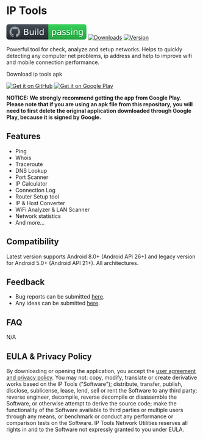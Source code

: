 # IP Tools
[![Build status](https://github.com/IPToolsApp/IPToolsApp/blob/main/badge.svg)](https:/github.com/IPToolsApp/ip-tools-apk/actions) [![Downloads](https://img.shields.io/github/downloads/IPToolsApp/ip-tools-apk/total.svg?color=blue?style=flat)](https://IPToolsApp/ip-tools-apk/releases/latest) [![Version](https://img.shields.io/github/v/release/IPToolsApp/ip-tools-apk??color=bluelabel=version)](https://IPToolsApp/ip-tools-apk/releases)

Powerful tool for check, analyze and setup networks. Helps to quickly detecting any computer net problems, ip address and help to improve wifi and mobile connection performance.

Download ip tools apk

[<img src="https://raw.githubusercontent.com/andOTP/andOTP/master/assets/badges/get-it-on-github.png" alt="Get it on GitHub" height="80">](https://github.com/IPToolsApp/ip-tools-apk/releases/latest)
[<img src="https://play.google.com/intl/en_us/badges/images/generic/en_badge_web_generic.png" alt="Get it on Google Play" height="80">](https://ip-tools.app/android_classic)

**NOTICE: We strongly recommend getting the app from Google Play. Please note that if you are using an apk file from this repository, you will need to first delete the original application downloaded through Google Play, because it is signed by Google.** 

## Features
* Ping
* Whois
* Traceroute
* DNS Lookup
* Port Scanner
* IP Calculator
* Connection Log
* Router Setup tool
* IP & Host Converter
* WiFi Analyzer & LAN Scanner
* Network statistics
* And more...

## Compatibility
Latest version supports Android 8.0+ (Android APi 26+) and legacy version for Android 5.0+ (Android API 21+). All architectures.

## Feedback 
* Bug reports can be submitted [here](https://github.com/IPToolsApp/ip-tools-apk/issues).
* Any ideas can be submitted [here](https://github.com//WiFiAnalyzer/discussions).

## FAQ
N/A

## EULA & Privacy Policy
By downloading or opening the application, you accept the [user agreement and privacy policy](https://ip-tools.app/eula). 
You may not: copy, modify, translate or create derivative works based on the  IP Tools ("Software"); distribute, transfer, publish, disclose, sublicense, lease, lend, sell or rent the Software to any third party; reverse engineer, decompile, reverse decompile or disassemble the Software, or otherwise attempt to derive the source code; make the functionality of the Software available to third parties or multiple users through any means, or benchmark or conduct any performance or comparison tests on the Software. IP Tools Network Utilities reserves all rights in and to the Software not expressly granted to you under EULA.
